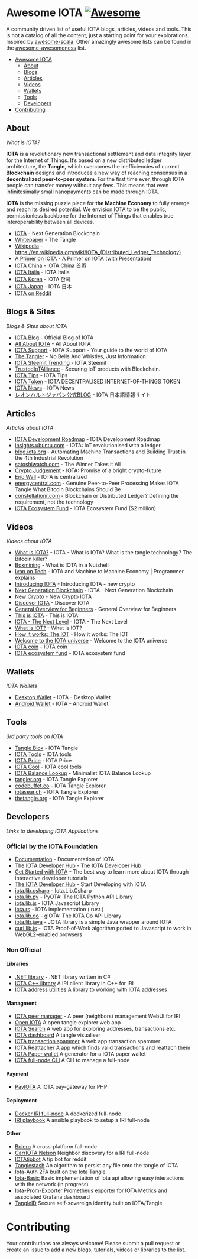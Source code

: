 Awesome IOTA [![Awesome](https://cdn.rawgit.com/sindresorhus/awesome/d7305f38d29fed78fa85652e3a63e154dd8e8829/media/badge.svg)](https://github.com/sindresorhus/awesome)
=============


A community driven list of useful IOTA blogs, articles, videos and tools. This is not a catalog of all the content, just a starting point for your explorations. Inspired by [awesome-scala](https://github.com/lauris/awesome-scala). Other amazingly awesome lists can be found in the [awesome-awesomeness](https://github.com/bayandin/awesome-awesomeness) list.

- [Awesome IOTA](#awesome-iota)
    - [About](#about)
    - [Blogs](#blogs--sites)    
    - [Articles](#articles)
    - [Videos](#videos)
    - [Wallets](#wallets)
    - [Tools](#tools)
    - [Developers](#developers)
- [Contributing](#contributing)

## About

*What is IOTA?*

**IOTA** is a revolutionary new transactional settlement and data integrity layer for the Internet of Things. It’s based on a new distributed ledger architecture, the **Tangle**, which overcomes the inefficiencies of current **Blockchain** designs and introduces a new way of reaching consensus in a **decentralized peer-to-peer system**. For the first time ever, through IOTA people can transfer money without any fees. This means that even infinitesimally small nanopayments can be made through IOTA.

**IOTA** is the missing puzzle piece for **the Machine Economy** to fully emerge and reach its desired potential. We envision IOTA to be the public, permissionless backbone for the Internet of Things that enables true interoperability between all devices.

* [IOTA](https://iota.org) - Next Generation Blockchain
* [Whitepaper](https://iota.org/IOTA_Whitepaper.pdf) - The Tangle
* [Wikipedia](https://en.wikipedia.org/wiki/IOTA_(Distributed_Ledger_Technology)) - https://en.wikipedia.org/wiki/IOTA_(Distributed_Ledger_Technology)
* [A Primer on IOTA](https://blog.iota.org/a-primer-on-iota-with-presentation-e0a6eb2cc621) - A Primer on IOTA (with Presentation)
* [IOTA China](http://iotachina.com/) - IOTA China 首页
* [IOTA Italia](http://iotaitalia.com/) - IOTA Italia
* [IOTA Korea](http://blog.naver.com/iotakorea) - IOTA 한국
* [IOTA Japan](http://lhj.hatenablog.jp/entry/iota) - IOTA 日本
* [IOTA on Reddit](https://www.reddit.com/r/Iota/)

## Blogs & Sites

*Blogs & Sites about IOTA*

* [IOTA Blog](https://blog.iota.org) - Official Blog of IOTA
* [All About IOTA](https://aboutiota.info/) - All About IOTA
* [IOTA Support](http://www.iotasupport.com) - IOTA Support - Your guide to the world of IOTA
* [The Tangler](http://www.tangleblog.com) - No Bells And Whistles, Just Information
* [IOTA Steemit Trending](https://steemit.com/trending/iota) - IOTA Steemit
* [TrustedIoTAlliance](https://www.trustediot.org) - Securing IoT products with Blockchain.
* [IOTA Tips](http://www.iota.tips) - IOTA Tips
* [IOTA Token](http://iotatoken.io) - IOTA DECENTRALISED INTERNET-OF-THINGS TOKEN
* [IOTA News](http://iota.news) - IOTA News
* [レオンハルトジャパン公式BLOG](http://lhj.hatenablog.jp/entry/iota) - IOTA 日本語情報サイト

## Articles

*Articles about IOTA*

* [IOTA Development Roadmap](https://blog.iota.org/iota-development-roadmap-74741f37ed01) - IOTA Development Roadmap
* [insights.ubuntu.com](https://insights.ubuntu.com/2017/02/20/iota-iot-revolutionized-with-a-ledger/) - IOTA: IoT revolutionised with a ledger
* [blog.iota.org](https://blog.iota.org/automating-machine-transactions-and-building-trust-in-the-4th-industrial-revolution-d3219a157396) - Automating Machine Transactions and Building Trust in the 4th Industrial Revolution
* [satoshiwatch.com](https://satoshiwatch.com/coins/iota/in-depth/iota-the-winner-takes/) - The Winner Takes it All
* [Crypto Judgement](https://medium.com/@cryptojudgement/iota-promise-of-a-bright-crypto-future-6b7517349e32) - IOTA: Promise of a bright crypto-future
* [Eric Wall](https://medium.com/@ercwl/iota-is-centralized-6289246e7b4d) - IOTA is centralized
* [energycentral.com](https://medium.com/@ercwl/iota-is-centralized-6289246e7b4d) - Genuine Peer-to-Peer Processing Makes IOTA Tangle What Bitcoin Blockchains Should Be
* [constellationr.com](https://www.constellationr.com/blog-news/blockchain-or-distributed-ledger-defining-requirement-not-technology-0) - Blockchain or Distributed Ledger? Defining the requirement, not the technology
* [IOTA Ecosystem Fund](https://blog.iota.org/iota-ecosystem-fund-2-million-f6ade6a4d8ba) - IOTA Ecosystem Fund ($2 million)

## Videos

*Videos about IOTA*

* [What is IOTA?](https://www.youtube.com/watch?v=yj9j_a_ACB4) - IOTA - What is IOTA? What is the tangle technology? The Bitcoin killer?
* [Boxmining](https://www.youtube.com/watch?v=UwEp5cexTJE) - What is IOTA in a Nutshell
* [Ivan on Tech](https://www.youtube.com/watch?v=C_Y4KykzCaI) - IOTA and Machine to Machine Economy | Programmer explains
* [Introducing IOTA](https://www.youtube.com/watch?v=FBGFIQPZR6A) - Introducing IOTA - new crypto
* [Next Generation Blockchain](https://www.youtube.com/watch?v=Wbhkao9Lobk) - IOTA - Next Generation Blockchain
* [New Crypto](https://www.youtube.com/watch?v=Pn64REtS2gY) - New Crypto IOTA
* [Discover IOTA](https://www.youtube.com/watch?v=h09z2N0MtuQ) - Discover IOTA
* [General Overview for Beginners](https://www.youtube.com/watch?v=2azqzNKERMY) - General Overview for Beginners
* [This is IOTA](https://www.youtube.com/watch?v=LyVLq13WfsE) - This is IOTA
* [IOTA - The Next Level](https://www.youtube.com/watch?v=cM_XhH6N2zc) - IOTA - The Next Level
* [What is IOT?](https://www.youtube.com/watch?v=S64s3GrZlSM) - What is IOT?
* [How it works: The IOT](https://www.youtube.com/watch?v=QSIPNhOiMoE) - How it works: The IOT
* [Welcome to the IOTA universe](https://www.youtube.com/watch?v=n5sEevHBLN8) - Welcome to the IOTA universe
* [IOTA coin](https://www.youtube.com/watch?v=SUNkglQhC8Y) - IOTA coin
* [IOTA ecosystem fund](https://www.youtube.com/watch?v=7RLIIKr4CQY) - IOTA ecosystem fund

## Wallets

*IOTA Wallets*

* [Desktop Wallet](https://github.com/iotaledger/wallet) - IOTA - Desktop Wallet
* [Android Wallet](https://github.com/iotaledger/android-wallet-app) - IOTA - Android Wallet



## Tools

*3rd party tools on IOTA*

* [Tangle Blox](https://tangle.blox.pm) - IOTA Tangle
* [IOTA Tools](http://iota.tools) - IOTA tools
* [IOTA Price](http://iotaprice.com) - IOTA Price
* [IOTA Cool](http://iota.cool) - IOTA cool tools
* [IOTA Balance Lookup](http://iotabalance.com/) - Minimalist IOTA Balance Lookup
* [tangler.org](http://tangler.org/) - IOTA Tangle Explorer
* [codebuffet.co](https://iota.codebuffet.co/) - IOTA Tangle Explorer
* [iotasear.ch](https://iotasear.ch) - IOTA Tangle Explorer
* [thetangle.org](https://thetangle.org/) - IOTA Tangle Explorer

## Developers

*Links to developing IOTA Applications*

### Official by the IOTA Foundation

* [Documentation](https://iota.readme.io/v1.1.0/docs) - Documentation of IOTA
* [The IOTA Developer Hub](https://iota.readme.io) - The IOTA Developer Hub
* [Get Started with IOTA](https://learn.iota.org) - The best way to learn more about IOTA through interactive developer tutorials
* [The IOTA Developer Hub](https://dev.iota.org) - Start Developing with IOTA
* [iota.lib.csharp](https://github.com/iotaledger/iota.lib.csharp) - Iota.Lib.Csharp
* [iota.lib.py](https://github.com/iotaledger/iota.lib.py) - PyOTA: The IOTA Python API Library
* [iota.lib.js](https://github.com/iotaledger/iota.lib.js) - IOTA Javascript Library
* [iota.rs](https://github.com/iotaledger/iota.rs) - IOTA implementation ( rust )
* [iota.lib.go](https://github.com/iotaledger/iota.lib.go) - gIOTA: The IOTA Go API Library
* [iota.lib.java](https://github.com/iotaledger/iota.lib.java) - JOTA library is a simple Java wrapper around IOTA
* [curl.lib.js](https://github.com/iotaledger/curl.lib.js) - IOTA Proof-of-Work algorithm ported to Javascript to work in WebGL2-enabled browsers

### Non Official

#### Libraries
* [.NET library](https://github.com/Borlay/Borlay.Iota.Library) - .NET library written in C#
* [IOTA C++ library](https://github.com/thibault-martinez/iota.lib.cpp) A IRI client library in C++ for IRI
* [IOTA address utilities](https://github.com/pRizz/IOTA-Address-Utilities) A library to working with IOTA addresses

#### Managment

* [IOTA peer manager](https://github.com/akashgoswami/ipm) - A peer (neighbors) management WebUI for IRI 
* [Open IOTA](https://github.com/pRizz/open-iota) A open tangle explorer web app
* [IOTA Search](https://github.com/eukaryote31/iotasearch) A web app for exploring addresses, transactions etc.
* [IOTA dashboard](https://github.com/lsquires/iota-dashboard) A tangle visualiser
* [IOTA transaction spammer](https://github.com/pRizz/iota-transaction-spammer-webapp) A web app transaction spammer
* [IOTA Reattacher](https://github.com/normpad/IOTA-Reattacher) A app which finds valid transactions and reattach them
* [IOTA Paper wallet](https://github.com/arancauchi/IOTA-Paper-Wallet) A generator for a IOTA paper wallet
* [IOTA full-node CLI](https://github.com/nazarimilad/iota-node) A CLI to manage a full-node

#### Payment
* [PayIOTA](https://github.com/lacicloud/payiota) A IOTA pay-gateway for PHP

#### Deployment
* [Docker IRI full-node](https://github.com/bluedigits/iota-node) A dockerized full-node
* [IRI playbook](https://github.com/nuriel77/iri-playbook) A ansible playbook to setup a IRI full-node

#### Other
* [Bolero](https://github.com/SemkoDev/bolero.fun) A cross-platform full-node
* [CarrIOTA Nelson](https://github.com/SemkoDev/nelson.cli) Neighbor discovery for a IRI full-node
* [IOTAtipbot](https://github.com/normpad/iotatipbot) A tip bot for reddit
* [Tanglestash](https://github.com/loehnertz/Tanglestash) An algorithm to persist any file onto the tangle of IOTA
* [Iota-Auth](https://github.com/thedewpoint/iotauth) 2FA built on the Iota Tangle
* [Iota-Basic](https://github.com/thedewpoint/iota-basic) Basic implementation of Iota api allowing easy interactions with the network (in progress)
* [Iota-Prom-Exporter](https://github.com/crholliday/iota-prom-exporter) Prometheus exporter for IOTA Metrics and associated Grafana dashboard
* [TangleID](https://github.com/TangleID/TangleID) Secure self-sovereign identity built on IOTA/Tangle


# Contributing

Your contributions are always welcome! Please submit a pull request or create an issue to add a new blogs, tutorials, videos or libraries to the list. 
